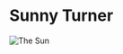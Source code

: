 # Sunny Turner

![The Sun](https://images.pexels.com/photos/87611/sun-fireball-solar-flare-sunlight-87611.jpeg?auto=compress&cs=tinysrgb&w=600)
